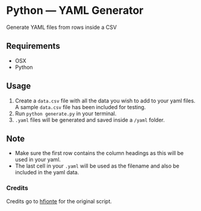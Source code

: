 # Python &mdash; YAML Generator
Generate YAML files from rows inside a CSV

## Requirements
- OSX
- Python

## Usage
1. Create a `data.csv` file with all the data you wish to add to your yaml files. A sample `data.csv` file has been included for testing.
2. Run `python generate.py` in your terminal.
3. `.yaml` files will be generated and saved inside a `/yaml` folder.

## Note
- Make sure the first row contains the column headings as this will be used in your yaml.
- The last cell in your `.yaml` will be used as the filename and also be included in the yaml data.

### Credits
Credits go to [hfionte](https://github.com/hfionte/csv_to_yaml) for the original script.
